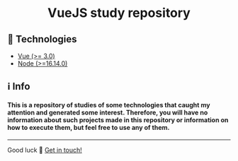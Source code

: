 <h1 align="center">VueJS study repository</h1>

## :rocket: Technologies

* [Vue (>= 3.0)](https://vuejs.org/)
* [Node (>=16.14.0)](https://nodejs.org/en/download/)

## :information_source: Info

#### This is a repository of studies of some technologies that caught my attention and generated some interest. Therefore, you will have no information about such projects made in this repository or information on how to execute them, but feel free to use any of them.

---

Good luck :wave: [Get in touch!](https://www.linkedin.com/in/nelsonwenner/)